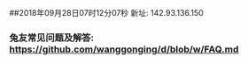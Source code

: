 ##2018年09月28日07时12分07秒 新址: 142.93.136.150
### 兔友常见问题及解答: https://github.com/wanggonging/d/blob/w/FAQ.md
